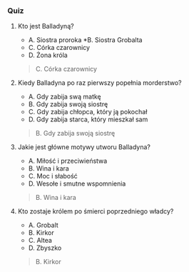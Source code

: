  ### Quiz

1. Kto jest Balladyną?
   - A. Siostra proroka
   *B. Siostra Grobalta
   - C. Córka czarownicy
   - D. Żona króla
   > C. Córka czarownicy

2. Kiedy Balladyna po raz pierwszy popełnia morderstwo?
   - A. Gdy zabija swą matkę
   - B. Gdy zabija swoją siostrę
   - C. Gdy zabija chłopca, który ją pokochał
   - D. Gdy zabija starca, który mieszkał sam
   > B. Gdy zabija swoją siostrę

3. Jakie jest główne motywy utworu Balladyna?
   - A. Miłość i przeciwieństwa
   - B. Wina i kara
   - C. Moc i słabość
   - D. Wesołe i smutne wspomnienia
   > B. Wina i kara

4. Kto zostaje królem po śmierci poprzedniego władcy?
   - A. Grobalt
   - B. Kirkor
   - C. Altea
   - D. Zbyszko
   > B. Kirkor

